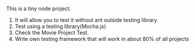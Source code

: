 This is a tiny node project.
1. It will allow you to test it without ant outside testing library
2. Test using a testing library(Mocha.js)
3. Check the Movie Project Test.
4. Write own testing framework that will work in about 80% of all projects

